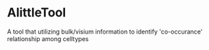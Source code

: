 # AlittleTool
A tool that utilizing bulk/visium information to identify 'co-occurance' relationship among celltypes
